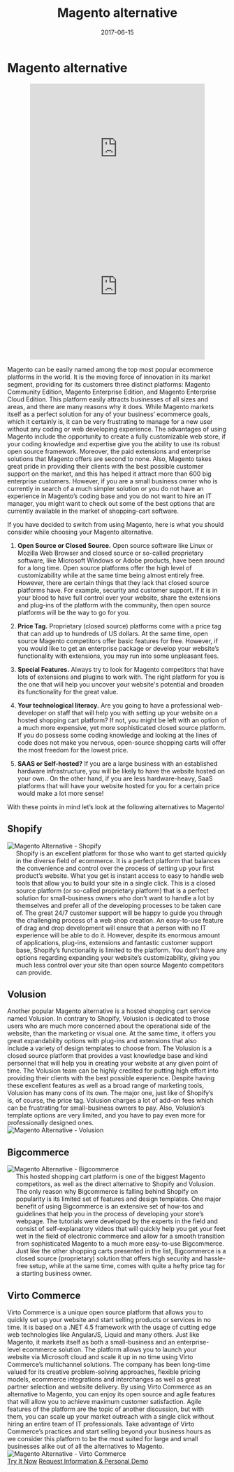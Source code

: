 ﻿---
title: Magento alternative
description:  Magento can be easily named among the top most popular ecommerce platforms in the world. The advantages of using Magento include the opportunity to create a fully customizable web store, if your coding knowledge and expertise give you the ability to use its robust open source framework. If you have decided to switch from using Magento, here is what you should consider while choosing your Magento alternative. 
date: 2017-06-15
canonical: https://virtocommerce.com/glossary/magento-alternative
permalink: glossary/magento-alternative
ogimage: ../../assets/images/magento-alternative.jpg
ogtitle: Magento alternative
ogsitename: Virtocommerce
twittercard: summary
twittertitle: Magento alternative
twitterdescription: Magento can be easily named among the top most popular ecommerce platforms in the world. The advantages of using Magento include the opportunity to create a fully customizable web store, if your coding knowledge and expertise give you the ability to use its robust open source framework. If you have decided to switch from using Magento, here is what you should consider while choosing your Magento alternative.
twitterimage: ../../assets/images/magento-alternative.jpg
twittersite: Virtocommerce
layout: glossary
tags:
- Magento platform
- ecommerce platform
- virtocommerce
---
<div class="business-cnt">
    <div class="head __cart">
        <h1 class="title">Magento alternative</h1>
    </div>
    <div style="text-align: center;">
        <iframe width="400" height="315" src="https://www.youtube.com/embed/QpRG-HOlrbc?ecver=1" frameborder="0" allowfullscreen></iframe>
        <iframe width="400" height="315" src="https://www.youtube.com/embed/22BMH86RQys?ecver=1" frameborder="0" allowfullscreen></iframe>
    </div>
    <div class="text">
        <p>Magento can be easily named among the top most popular ecommerce platforms in the world. It is the moving force of innovation in its market segment, providing for its customers three distinct platforms: Magento Community Edition, Magento Enterprise Edition, and Magento Enterprise Cloud Edition. This platform easily attracts businesses of all sizes and areas, and there are many reasons why it does. While Magento markets itself as a perfect solution for any of your business’ ecommerce goals, which it certainly is, it can be very frustrating to manage for a new user without any coding or web developing experience. The advantages of using Magento include the opportunity to create a fully customizable web store, if your coding knowledge and expertise give you the ability to use its robust open source framework. Moreover, the paid extensions and enterprise solutions that Magento offers are second to none. Also, Magento takes great pride in providing their clients with the best possible customer support on the market, and this has helped it attract more than 600 big enterprise customers. However, if you are a small business owner who is currently in search of a much simpler solution or you do not have an experience in Magento’s coding base and you do not want to hire an IT manager, you might want to check out some of the best options that are currently available in the market of shopping-cart software.</p>
        <p>If you have decided to switch from using Magento, here is what you should consider while choosing your Magento alternative.</p>
        <ol>
            <li><strong> Open Source or Closed Source.</strong> Open source software like Linux or Mozilla Web Browser and closed source or so-called proprietary software, like Microsoft Windows or Adobe products, have been around for a long time. Open source platforms offer the high level of customizability while at the same time being almost entirely free. However, there are certain things that they lack that closed source platforms have. For example, security and customer support. If it is in your blood to have full control over your website, share the extensions and plug-ins of the platform with the community, then open source platforms will be the way to go for you.</p>
            <li><strong> Price Tag.</strong> Proprietary (closed source) platforms come with a price tag that can add up to hundreds of US dollars. At the same time, open source Magento competitors offer basic features for free. However, if you would like to get an enterprise package or develop your website’s functionality with extensions, you may run into some unpleasant fees.</p>
            <li><strong> Special Features.</strong> Always try to look for Magento competitors that have lots of extensions and plugins to work with. The right platform for you is the one that will help you uncover your website's potential and broaden its functionality for the great value. </p>
            <li><strong> Your technological literacy.</strong> Are you going to have a professional web-developer on staff that will help you with setting up your website on a hosted shopping cart platform? If not, you might be left with an option of a much more expensive, yet more sophisticated closed source platform. If you do possess some coding knowledge and looking at the lines of code does not make you nervous,  open-source shopping carts will offer the most freedom for the lowest price.</p>
            <li><strong> SAAS or Self-hosted?</strong> If you are a large business with an established hardware infrastructure, you will be likely to have the website hosted on your own.. On the other hand, if you are less hardware-heavy, SaaS platforms that will have your website hosted for you for a certain price would make a lot more sense!</p>
        </ol>
        <p>With these points in mind let’s look at the following alternatives to Magento!</p>
    </div>
    <h2>Shopify</h2>
    <div class="col-w">
        <div class="col __col-30">
            <img alt="Magento Alternative - Shopify" src="assets/images/shopify1.jpg" />
        </div>
        <div class="col __col-70 text" style="margin-top: 0; padding-left: 20px;">
            Shopify is an excellent platform for those who want to get started quickly in the diverse field of ecommerce. It is a perfect platform that balances the convenience and control over the process of setting up your first product’s website. What you get is instant access to easy to handle web tools that allow you to build your site in a single click. This is a closed source platform (or so-called proprietary platform) that is a perfect solution for  small-business owners who don’t want to handle a lot by themselves and prefer  all of the developing processes to be taken care of. The great 24/7 customer support will be happy to guide you through the challenging process of a web shop creation. An easy-to-use feature of drag and drop development will ensure that a person with no IT experience will be able to do it. However, despite its enormous amount of applications, plug-ins, extensions and fantastic customer support base, Shopify’s functionality is limited to the platform. You don’t have any options regarding expanding your website’s customizability, giving you much less control over your site than open source Magento competitors can provide.
        </div>
    </div>
    <h2>Volusion</h2>
    <div class="col-w">
        <div class="col __col-70 text" style="margin-top: 0; padding-right: 20px;">
            Another popular Magento alternative is a hosted shopping cart service named Volusion. In contrary to Shopify, Volusion is dedicated to those users who are much more concerned about the operational side of the website, than the marketing or visual one. At the same time, it offers you great expandability options with plug-ins and extensions that also include a variety of design templates to choose from. The Volusion is a closed source platform that provides a vast knowledge base and kind personnel that will help you in creating your website at any given point of time. The Volusion team can be highly credited for putting high effort into providing their clients with the best possible experience. Despite having these excellent features as well as a broad range of marketing tools, Volusion has many cons of its own. The major one, just like of Shopify’s is, of course, the price tag. Volusion charges a lot of add-on fees which can be frustrating for small-business owners to pay. Also, Volusion’s template options are very limited, and you have to pay even more for professionally designed ones.
        </div>
        <div class="col __col-30">
            <img alt="Magento Alternative - Volusion" src="assets/images/volusion1.jpg" />
        </div>
    </div>
    <h2>Bigcommerce</h2>
    <div class="col-w">
        <div class="col __col-30">
            <img alt="Magento Alternative - Bigcommerce" src="assets/images/bigcommerce.jpg" />
        </div>
        <div class="col __col-70 text" style="margin-top: 0; padding-left: 20px;">
            This hosted shopping cart platform is one of the biggest Magento competitors, as well as the direct alternative to Shopify and Volusion. The only reason why Bigcommerce is falling behind Shopify on popularity is its limited set of features and design templates. One major benefit of using Bigcommerce is an extensive set of how-tos and guidelines that help you in the process of developing your store’s webpage. The tutorials were developed by the experts in the field and consist of self-explanatory videos that will quickly help you get your feet wet in the field of electronic commerce and allow for a smooth transition from sophisticated Magento to a much more easy-to-use Bigcommerce. Just like the other shopping carts presented in the list, Bigcommerce is a closed source (proprietary) solution that offers high security and hassle-free setup, while at the same time, comes with quite a hefty price tag for a starting business owner.
        </div>
    </div>
    <h2>Virto Commerce</h2>
    <div class="col-w">
        <div class="col __col-70 text" style="margin-top: 0; padding-right: 20px;">
            Virto Commerce is a unique open source platform that allows you to quickly set up your website and start selling products or services in no time. It is based on a .NET 4.5 framework with the usage of cutting edge web technologies like AngularJS, Liquid and many others. Just like Magento, it markets itself as both a small-business and an enterprise-level ecommerce solution. The platform allows you to launch your website via Microsoft cloud and scale it up in no time using Virto Commerce’s multichannel solutions. The company has been long-time valued for its creative problem-solving approaches, flexible pricing models, ecommerce integrations and interchanges as well as great partner selection and website delivery. By using Virto Commerce as an alternative to Magento, you can enjoy its open source and agile features that will allow you to achieve maximum customer satisfaction. Agile features of the platform are the topic of another discussion, but with them, you can scale up your market outreach with a single click without hiring an entire team of IT professionals. Take advantage of Virto Commerce’s practices and start selling beyond your business hours as we consider this platform to be the most suited for large and small businesses alike out of all the alternatives to Magento.
        </div>
        <div class="col __col-30">
            <img alt="Magento Alternative - Virto Commerce" src="assets/images/virto-commerce.jpg" />
        </div>
    </div>
    <div class="buttons">
        <a class="button fill" href="/try-now">Try It Now</a>
        <a class="button fill" href="/contact-us">Request Information & Personal Demo</a>
    </div>
</div>